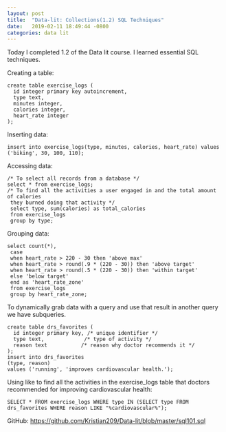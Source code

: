 ```yaml
---
layout: post
title:  "Data-lit: Collections(1.2) SQL Techniques"
date:   2019-02-11 18:49:44 -0800
categories: data lit
---
```

Today I completed 1.2 of the Data lit course. I learned essential SQL techniques.

Creating a table:
```
create table exercise_logs (
  id integer primary key autoincrement,
  type text,
  minutes integer,
  calories integer,
  heart_rate integer
);
```
Inserting data:
~~~
insert into exercise_logs(type, minutes, calories, heart_rate) values ('biking', 30, 100, 110);
~~~
Accessing data:
~~~
/* To select all records from a database */
select * from exercise_logs;
/* To find all the activities a user engaged in and the total amount of calories
 they burned doing that activity */
 select type, sum(calories) as total_calories
 from exercise_logs
 group by type;
~~~
Grouping data:
~~~
select count(*),
 case
 when heart_rate > 220 - 30 then 'above max'
 when heart_rate > round(.9 * (220 - 30)) then 'above target'
 when heart_rate > round(.5 * (220 - 30)) then 'within target'
 else 'below target'
 end as 'heart_rate_zone'
 from exercise_logs
 group by heart_rate_zone;
~~~
To dynamically grab data with a query and use that result in another query we
have subqueries.
```
create table drs_favorites (
  id integer primary key, /* unique identifier */
  type text,             /* type of activity */
  reason text           /* reason why doctor recommends it */
);
insert into drs_favorites
(type, reason)
values ('running', 'improves cardiovascular health.');
```
Using like to find all the activities in the exercise_logs table that doctors
recommended for improving cardiovascular health:
~~~
SELECT * FROM exercise_logs WHERE type IN (SELECT type FROM drs_favorites WHERE reason LIKE "%cardiovascular%");
~~~
GitHub: https://github.com/Kristian209/Data-lit/blob/master/sql101.sql
